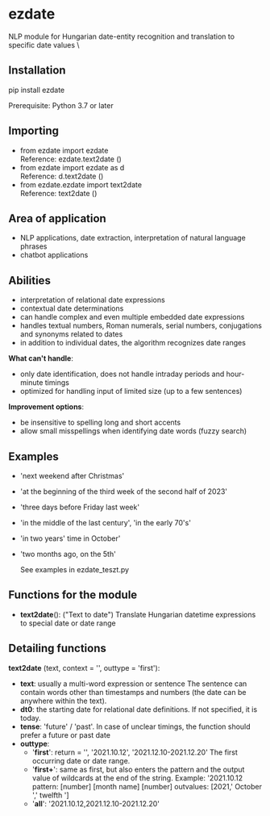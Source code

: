 # ezdate
NLP module for Hungarian date-entity recognition and translation to specific date values ​​\

## Installation
pip install ezdate

Prerequisite: Python 3.7 or later

## Importing
- from ezdate import ezdate \
   Reference: ezdate.text2date ()
- from ezdate import ezdate as d \
   Reference: d.text2date ()
- from ezdate.ezdate import text2date \
   Reference: text2date ()

## Area of ​​application
- NLP applications, date extraction, interpretation of natural language phrases
- chatbot applications

## Abilities
- interpretation of relational date expressions
- contextual date determinations
- can handle complex and even multiple embedded date expressions
- handles textual numbers, Roman numerals, serial numbers, conjugations and synonyms related to dates
- in addition to individual dates, the algorithm recognizes date ranges

**What can't handle**:
- only date identification, does not handle intraday periods and hour-minute timings
- optimized for handling input of limited size (up to a few sentences)

**Improvement options**:
- be insensitive to spelling long and short accents
- allow small misspellings when identifying date words (fuzzy search)

## Examples
- 'next weekend after Christmas'
- 'at the beginning of the third week of the second half of 2023'
- 'three days before Friday last week'
- 'in the middle of the last century', 'in the early 70's'
- 'in two years' time in October'
- 'two months ago, on the 5th'

  See examples in ezdate_teszt.py


## Functions for the module
- **text2date**(): ("Text to date") Translate Hungarian datetime expressions to special date or date range


## Detailing functions

**text2date** (text, context = '', outtype = 'first'):
- **text**: usually a multi-word expression or sentence
        The sentence can contain words other than timestamps and numbers (the date can be anywhere within the text).
- **dt0**: the starting date for relational date definitions.
        If not specified, it is today.
- **tense**: 'future' / 'past'. In case of unclear timings, the function should prefer a future or past date
- **outtype**:
    - '**first**': return = '', '2021.10.12', '2021.12.10-2021.12.20' The first occurring date or date range.
    - '**first+**': same as first, but also enters the pattern and the output value of wildcards at the end of the string.
              Example: '2021.10.12 pattern: [number] [month name] [number] outvalues: [2021,' October ',' twelfth ']
    - '**all**': '2021.10.12,2021.12.10-2021.12.20'
